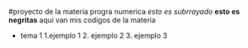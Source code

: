 #proyecto de la materia progra numerica 
_esto es subrrayado_  **esto es negritas**
aqui van mis codigos de la materia

* tema 1
 1.ejemplo 1
  2. ejemplo 2
  3. ejemplo 3
